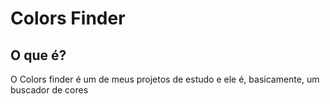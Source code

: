 # Colors Finder

## O que é?

O Colors finder é um de meus projetos de estudo e ele é, basicamente, um buscador de cores
